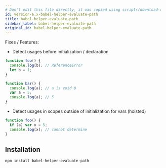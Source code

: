 ```yaml
---
# Don't edit this file directly, it was copied using scripts/download-readmes.js: 
id: version-6.x-babel-helper-evaluate-path
title: babel-helper-evaluate-path
sidebar_label: babel-helper-evaluate-path
original_id: babel-helper-evaluate-path
---
```


Fixes / Features:

+ Detect usages before initialization / declaration

```js
function foo() {
  console.log(b); // ReferenceError
  let b = 1;
}

function bar() {
  console.log(a); // a is void 0
  var a = 5;
  console.log(a); // 5
}
```

+ Detect usages in scopes outside of initialization for vars (hoisted)

```js
function foo() {
  if (a) var x = 5;
  console.log(x); // cannot determine
}
```

## Installation

```sh
npm install babel-helper-evaluate-path
```

